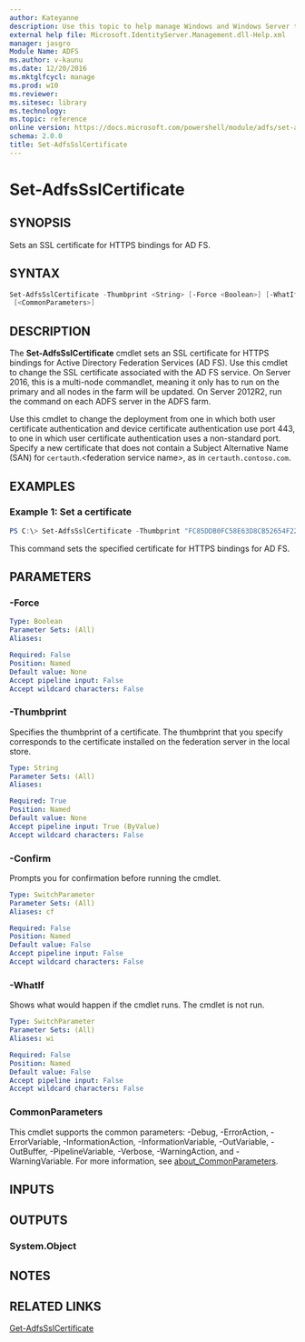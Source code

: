 ```yaml
---
author: Kateyanne
description: Use this topic to help manage Windows and Windows Server technologies with Windows PowerShell.
external help file: Microsoft.IdentityServer.Management.dll-Help.xml
manager: jasgro
Module Name: ADFS
ms.author: v-kaunu
ms.date: 12/20/2016
ms.mktglfcycl: manage
ms.prod: w10
ms.reviewer: 
ms.sitesec: library
ms.technology: 
ms.topic: reference
online version: https://docs.microsoft.com/powershell/module/adfs/set-adfssslcertificate?view=windowsserver2022-ps&wt.mc_id=ps-gethelp
schema: 2.0.0
title: Set-AdfsSslCertificate
---
```


# Set-AdfsSslCertificate

## SYNOPSIS
Sets an SSL certificate for HTTPS bindings for AD FS.

## SYNTAX

```powershell
Set-AdfsSslCertificate -Thumbprint <String> [-Force <Boolean>] [-WhatIf] [-Confirm]
 [<CommonParameters>]
```

## DESCRIPTION
The **Set-AdfsSslCertificate** cmdlet sets an SSL certificate for HTTPS bindings for Active Directory Federation Services (AD FS).
Use this cmdlet to change the SSL certificate associated with the AD FS service.  On Server 2016, this is a multi-node commandlet, meaning it only has to run on the primary and all nodes in the farm will be updated. On Server 2012R2, run the command on each ADFS server in the ADFS farm.

Use this cmdlet to change the deployment from one in which both user certificate authentication and device certificate authentication use port 443, to one in which user certificate authentication uses a non-standard port.
Specify a new certificate that does not contain a Subject Alternative Name (SAN) for `certauth`.\<federation service name\>, as in `certauth.contoso.com`.

## EXAMPLES

### Example 1: Set a certificate
```powershell
PS C:\> Set-AdfsSslCertificate -Thumbprint "FC85DDB0FC58E63D8CB52654F22E4BE7900FE349"
```

This command sets the specified certificate for HTTPS bindings for AD FS.

## PARAMETERS

### -Force
```yaml
Type: Boolean
Parameter Sets: (All)
Aliases: 

Required: False
Position: Named
Default value: None
Accept pipeline input: False
Accept wildcard characters: False
```

### -Thumbprint
Specifies the thumbprint of a certificate.
The thumbprint that you specify corresponds to the certificate installed on the federation server in the local store.

```yaml
Type: String
Parameter Sets: (All)
Aliases: 

Required: True
Position: Named
Default value: None
Accept pipeline input: True (ByValue)
Accept wildcard characters: False
```

### -Confirm
Prompts you for confirmation before running the cmdlet.

```yaml
Type: SwitchParameter
Parameter Sets: (All)
Aliases: cf

Required: False
Position: Named
Default value: False
Accept pipeline input: False
Accept wildcard characters: False
```

### -WhatIf
Shows what would happen if the cmdlet runs.
The cmdlet is not run.

```yaml
Type: SwitchParameter
Parameter Sets: (All)
Aliases: wi

Required: False
Position: Named
Default value: False
Accept pipeline input: False
Accept wildcard characters: False
```

### CommonParameters
This cmdlet supports the common parameters: -Debug, -ErrorAction, -ErrorVariable, -InformationAction, -InformationVariable, -OutVariable, -OutBuffer, -PipelineVariable, -Verbose, -WarningAction, and -WarningVariable. For more information, see [about_CommonParameters](https://go.microsoft.com/fwlink/?LinkID=113216).

## INPUTS

## OUTPUTS

### System.Object

## NOTES

## RELATED LINKS

[Get-AdfsSslCertificate](./Get-AdfsSslCertificate.md)

